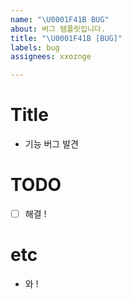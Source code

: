 ```yaml
---
name: "\U0001F41B BUG"
about: 버그 템플릿입니다.
title: "\U0001F41B [BUG]"
labels: bug
assignees: xxoznge

---
```


# Title
- 기능 버그 발견

# TODO
- [ ] 해결 !

# etc
- 와 !
